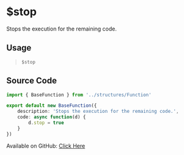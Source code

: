 # $stop
Stops the execution for the remaining code.
## Usage
> `$stop`
## Source Code
```ts
import { BaseFunction } from '../structures/Function'

export default new BaseFunction({
    description: 'Stops the execution for the remaining code.',
    code: async function(d) {
        d.stop = true
    }
})
```
Available on GitHub: [Click Here](https://github.com/Cyberghxst/bdjs/blob/v1/src/functions/stop.ts)